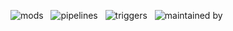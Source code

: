 ![mods](https://img.shields.io/badge/mods-30-blue) &nbsp;
![pipelines](https://img.shields.io/badge/pipelines-515-blue) &nbsp;
![triggers](https://img.shields.io/badge/triggers-17-blue) &nbsp;
![maintained by](https://img.shields.io/badge/maintained%20by-Turbot-blue)




